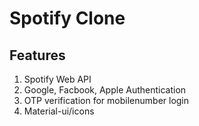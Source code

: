 # Spotify Clone

## Features

1. Spotify Web API
2. Google, Facbook, Apple Authentication
3. OTP verification for mobilenumber login
4. Material-ui/icons
